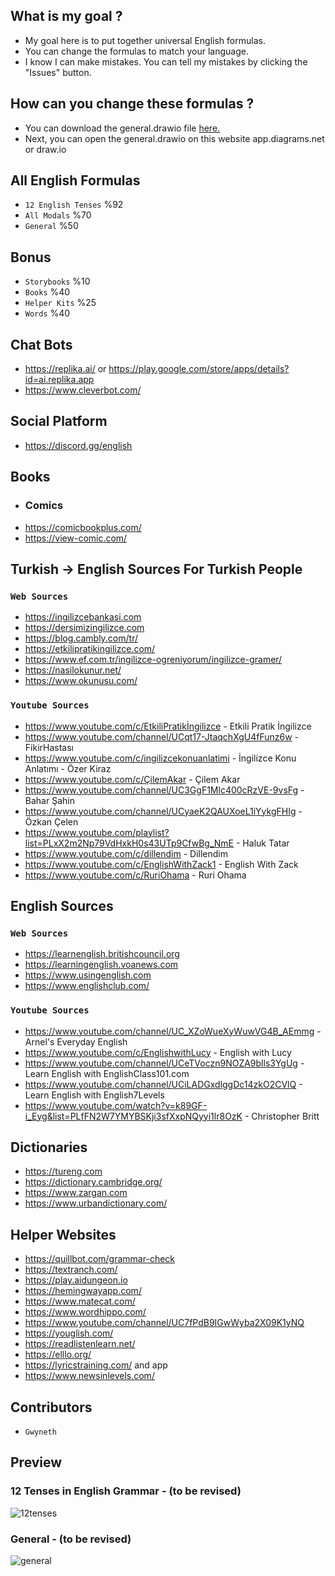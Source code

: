 ## What is my goal ?
- My goal here is to put together universal English formulas.
- You can change the formulas to match your language.
- I know I can make mistakes. You can tell my mistakes by clicking the "Issues" button.

## How can you change these formulas ?
- You can download the general.drawio file [here.](general.drawio)
- Next, you can open the general.drawio on this website app.diagrams.net or draw.io

## All English Formulas
- `12 English Tenses` %92
- `All Modals` %70
- `General` %50

## Bonus
- `Storybooks` %10
- `Books` %40
- `Helper Kits` %25
- `Words` %40

## Chat Bots
- https://replika.ai/ or https://play.google.com/store/apps/details?id=ai.replika.app
- https://www.cleverbot.com/

## Social Platform
- https://discord.gg/english

## Books
- ### Comics
- https://comicbookplus.com/
- https://view-comic.com/

## Turkish -> English Sources For Turkish People

### `Web Sources`
- https://ingilizcebankasi.com
- https://dersimizingilizce.com
- https://blog.cambly.com/tr/
- https://etkilipratikingilizce.com/
- https://www.ef.com.tr/ingilizce-ogreniyorum/ingilizce-gramer/
- https://nasilokunur.net/
- https://www.okunusu.com/

### `Youtube Sources`
- https://www.youtube.com/c/EtkiliPratikİngilizce - Etkili Pratik İngilizce
- https://www.youtube.com/channel/UCqt17-JtaqchXgU4fFunz6w - FikirHastası
- https://www.youtube.com/c/ingilizcekonuanlatimi - İngilizce Konu Anlatımı - Özer Kiraz
- https://www.youtube.com/c/ÇilemAkar - Çilem Akar
- https://www.youtube.com/channel/UC3GgF1Mlc400cRzVE-9vsFg - Bahar Şahin
- https://www.youtube.com/channel/UCyaeK2QAUXoeL1iYykgFHIg - Özkan Çelen
- https://www.youtube.com/playlist?list=PLxX2m2Np79VdHxkH0s43UTp9CfwBg_NmE - Haluk Tatar
- https://www.youtube.com/c/dillendim - Dillendim
- https://www.youtube.com/c/EnglishWithZack1 - English With Zack
- https://www.youtube.com/c/RuriOhama - Ruri Ohama

## English Sources

### `Web Sources`
- https://learnenglish.britishcouncil.org
- https://learningenglish.voanews.com
- https://www.usingenglish.com
- https://www.englishclub.com/

### `Youtube Sources`
- https://www.youtube.com/channel/UC_XZoWueXyWuwVG4B_AEmmg - Arnel's Everyday English
- https://www.youtube.com/c/EnglishwithLucy - English with Lucy
- https://www.youtube.com/channel/UCeTVoczn9NOZA9blls3YgUg - Learn English with EnglishClass101.com
- https://www.youtube.com/channel/UCiLADGxdlggDc14zkO2CVlQ - Learn English with English7Levels
- https://www.youtube.com/watch?v=k89GF-i_Eyg&list=PLfFN2W7YMYBSKji3sfXxpNQyyi1lr8OzK - Christopher Britt

## Dictionaries
- https://tureng.com
- https://dictionary.cambridge.org/
- https://www.zargan.com
- https://www.urbandictionary.com/

## Helper Websites
- https://quillbot.com/grammar-check
- https://textranch.com/
- https://play.aidungeon.io
- https://hemingwayapp.com/
- https://www.matecat.com/
- https://www.wordhippo.com/
- https://www.youtube.com/channel/UC7fPdB9IGwWyba2X09K1yNQ
- https://youglish.com/
- https://readlistenlearn.net/
- https://elllo.org/
- https://lyricstraining.com/ and app 
- https://www.newsinlevels.com/

## Contributors
- `Gwyneth`

## Preview

### 12 Tenses in English Grammar - (to be revised) 
![12tenses](outputs/12-english-tenses-formula.jpg)

### General - (to be revised)
![general](outputs/general.jpg)
